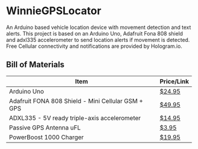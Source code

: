 
# WinnieGPSLocator

An Arduino based vehicle location device with movement detection and text alerts. This project is based on an Arduino Uno, Adafruit Fona 808 shield and adxl335 accelerometer to send location alerts if movement is detected. Free Cellular connectivity and notifications are provided by Hologram.io. 

## Bill of Materials
| Item                                               | Price/Link | 
|----------------------------------------------------|---------------------------------------------------------------------------------------------------------------------------------------------------|
| Arduino Uno                                        | [$24.95](https://www.sparkfun.com/products/11021)                                                                                                 |   
| Adafruit FONA 808 Shield - Mini Cellular GSM + GPS | [$49.95](https://www.adafruit.com/product/2636?gclid=CjwKCAjwopTYBRAzEiwAnU4kb0Ca6-2CR3FBZQz7c5VGUpLT4NtmzlzS4-dBIfsYHIOOoozly6TiOhoCVFMQAvD_BwE) |   
| ADXL335 - 5V ready triple-axis accelerometer       | [$14.95](https://www.adafruit.com/product/163)                                                                                                    |   
| Passive GPS Antenna uFL                            | [$3.95](https://www.adafruit.com/product/2461)                                                                                                    |  
| PowerBoost 1000 Charger                            | [$19.95](https://www.adafruit.com/product/2465)  



